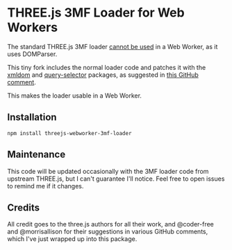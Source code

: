 # THREE.js 3MF Loader for Web Workers

The standard THREE.js 3MF loader [cannot be used](https://github.com/mrdoob/three.js/issues/18838) in a Web Worker, as it uses DOMParser.

This tiny fork includes the normal loader code and patches it with the [xmldom](https://www.npmjs.com/package/xmldom) and [query-selector](https://www.npmjs.com/package/query-selector) packages, as suggested in [this GitHub comment](https://github.com/xmldom/xmldom/issues/92#issuecomment-718091535).

This makes the loader usable in a Web Worker.

## Installation

`npm install threejs-webworker-3mf-loader`

## Maintenance

This code will be updated occasionally with the 3MF loader code from upstream THREE.js, but I can't guarantee I'll notice. Feel free to open issues to remind me if it changes.

## Credits

All credit goes to the three.js authors for all their work, and @coder-free and @morrisallison for their suggestions in various GitHub comments, which I've just wrapped up into this package.
